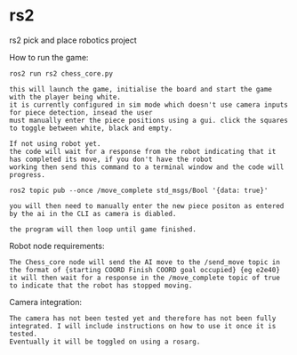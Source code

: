 # rs2
rs2 pick and place robotics project

How to run the game:

    ros2 run rs2 chess_core.py

    this will launch the game, initialise the board and start the game with the player being white.
    it is currently configured in sim mode which doesn't use camera inputs for piece detection, insead the user
    must manually enter the piece positions using a gui. click the squares to toggle between white, black and empty.
    
    If not using robot yet.
    the code will wait for a response from the robot indicating that it has completed its move, if you don't have the robot
    working then send this command to a terminal window and the code will progress.

    ros2 topic pub --once /move_complete std_msgs/Bool '{data: true}'

    you will then need to manually enter the new piece positon as entered by the ai in the CLI as camera is diabled.

    the program will then loop until game finished.

Robot node requirements:

    The Chess_core node will send the AI move to the /send_move topic in the format of {starting COORD Finish COORD goal occupied} {eg e2e40}
    it will then wait for a response in the /move_complete topic of true to indicate that the robot has stopped moving.

Camera integration:

    The camera has not been tested yet and therefore has not been fully integrated. I will include instructions on how to use it once it is tested.
    Eventually it will be toggled on using a rosarg.
